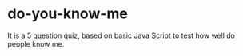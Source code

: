 # do-you-know-me
It is a 5 question quiz, based on basic Java Script to test how well do people know me.

